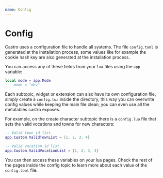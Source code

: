 ```yaml
---
name: Config
---
```


# Config

Castro uses a configuration file to handle all systems. The file `config.toml` is generated at the installation process, some values like for example the cookie hash key are also generated at the installation process.

You can access any of these fields from your `lua` files using the  `app` variable:

```lua
local mode = app.Mode
--- mode = "dev"
```

Each subtopic, widget or extension can also have its own configuration file, simply create a `config.lua` inside the directory, this way you can overwrite config values while keeping the main file clean, you can even use all the metatables castro exposes.

For example, on the create character subtopic there is a  `config.lua` file that sets the valid vocations and towns for new characters:

```lua
-- Valid town id list
app.Custom.ValidTownList = {1, 2, 3, 4}

-- Valid vocation id list
app.Custom.ValidVocationList = {1, 2, 3, 4}
```

You can then access these variables on your lua pages. Check the rest of the pages inside the config topic to learn more about each value of the `config.toml` file.